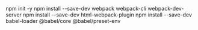
npm init -y
npm install --save-dev webpack webpack-cli webpack-dev-server
npm install --save-dev html-webpack-plugin
npm install --save-dev babel-loader @babel/core @babel/preset-env
